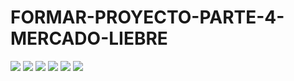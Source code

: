 # FORMAR-PROYECTO-PARTE-4-MERCADO-LIEBRE
<img src="https://github.com/diegoalejandrorodal/FORMAR-PROYECTO-PARTE-4-MERCADO-LIEBRE/blob/main/public/img.consigna/1.png">
<img src="https://github.com/diegoalejandrorodal/FORMAR-PROYECTO-PARTE-4-MERCADO-LIEBRE/blob/main/public/img.consigna/2.png">
<img src="https://github.com/diegoalejandrorodal/FORMAR-PROYECTO-PARTE-4-MERCADO-LIEBRE/blob/main/public/img.consigna/3.png">
<img src="https://github.com/diegoalejandrorodal/FORMAR-PROYECTO-PARTE-4-MERCADO-LIEBRE/blob/main/public/img.consigna/4.png">
<img src="https://github.com/diegoalejandrorodal/FORMAR-PROYECTO-PARTE-4-MERCADO-LIEBRE/blob/main/public/img.consigna/5.png">
<img src="https://github.com/diegoalejandrorodal/FORMAR-PROYECTO-PARTE-4-MERCADO-LIEBRE/blob/main/public/img.consigna/6.png">

